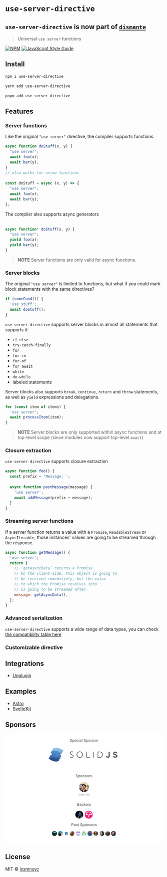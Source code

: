 # `use-server-directive`

## `use-server-directive` is now part of [`dismante`](https://github.com/lxsmnsyc/dismantle)

> Universal `use server` functions

[![NPM](https://img.shields.io/npm/v/use-server-directive.svg)](https://www.npmjs.com/package/use-server-directive) [![JavaScript Style Guide](https://badgen.net/badge/code%20style/airbnb/ff5a5f?icon=airbnb)](https://github.com/airbnb/javascript)

## Install

```bash
npm i use-server-directive
```

```bash
yarn add use-server-directive
```

```bash
pnpm add use-server-directive
```

## Features

### Server functions

Like the original `"use server"` directive, the compiler supports functions.

```js
async function doStuff(x, y) {
  "use server";
  await foo(x);
  await bar(y);
}
// also works for arrow functions

const doStuff = async (x, y) => {
  "use server";
  await foo(x);
  await bar(y);
};
```

The compiler also supports async generators

```js

async function* doStuff(x, y) {
  "use server";
  yield foo(x);
  yield bar(y);
}
```

> **NOTE**
> Server functions are only valid for async functions.

### Server blocks

The original `"use server"` is limited to functions, but what if you could mark block statements with the same directives?

```js
if (someCond()) {
  'use stuff';
  await doStuff();
}
```

`use-server-directive` supports server blocks in almost all statements that supports it:

- `if-else`
- `try-catch-finally`
- `for`
- `for-in`
- `for-of`
- `for await`
- `while`
- `do-while`
- labeled statements

Server blocks also supports `break`, `continue`, `return` and `throw` statements, as well as `yield` expressions and delegations.

```js
for (const item of items) {
  'use server';
  await processItem(item);
}
```

> **NOTE**
> Server blocks are only supported within async functions and at top-level scope (since modules now support top-level `await`)

### Closure extraction

`use-server-directive` supports closure extraction

```js
async function foo() {
  const prefix = 'Message: ';

  async function postMessage(message) {
    'use server';
    await addMessage(prefix + message);
  }
}
```

### Streaming server functions

If a server function returns a value with a `Promise`, `ReadableStream` or `AsyncIterable`, those instances' values are going to be streamed through the response.

```js
async function getMessage() {
  'use server';
  return {
    // `getAsyncData` returns a Promise
    // On the client-side, this object is going to
    // be received immedatiely, but the value
    // to which the Promise resolves into
    // is going to be streamed after.
    message: getAsyncData(),
  };
}
```

### Advanced serialization

`use-server-directive` supports a wide range of data types, you can check [the compatibility table here](https://github.com/lxsmnsyc/seroval/blob/main/docs/compatibility.md#supported-types)

### Customizable directive

## Integrations

- [Unplugin](https://github.com/lxsmnsyc/use-server-directive/tree/main/packages/unplugin)

## Examples

- [Astro](https://github.com/lxsmnsyc/use-server-directive/tree/main/examples/astro)
- [SvelteKit](https://github.com/lxsmnsyc/use-server-directive/tree/main/examples/sveltekit)

## Sponsors

![Sponsors](https://github.com/lxsmnsyc/sponsors/blob/main/sponsors.svg?raw=true)

## License

MIT © [lxsmnsyc](https://github.com/lxsmnsyc)
